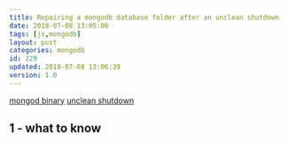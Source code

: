 ```yaml
---
title: Repairing a mongodb database folder after an unclean shutdown
date: 2018-07-08 13:05:00
tags: [js,mongodb]
layout: post
categories: mongodb
id: 229
updated: 2018-07-08 13:06:39
version: 1.0
---
```


[mongod binary](https://docs.mongodb.com/manual/reference/program/mongod/) [unclean shutdown](https://docs.mongodb.com/manual/tutorial/recover-data-following-unexpected-shutdown/)

<!-- more -->

## 1 - what to know
